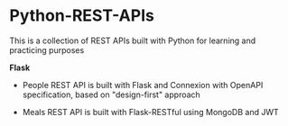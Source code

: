 # Python-REST-APIs
This is a collection of REST APIs built with Python for learning and practicing purposes

**Flask**
* People REST API is built with Flask and Connexion with OpenAPI specification, based on "design-first" approach

* Meals REST API is built with Flask-RESTful using MongoDB and JWT

